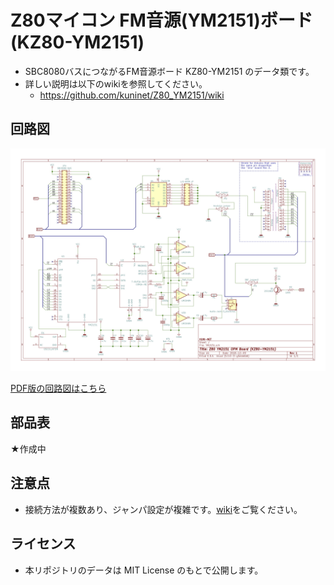 # Z80マイコン FM音源(YM2151)ボード (KZ80-YM2151)

- SBC8080バスにつながるFM音源ボード KZ80-YM2151 のデータ類です。
- 詳しい説明は以下のwikiを参照してください。
  - https://github.com/kuninet/Z80_YM2151/wiki

## 回路図

![回路図](img/YM2151.jpg)

[PDF版の回路図はこちら](img/YM2151.pdf)

## 部品表

★作成中

## 注意点

- 接続方法が複数あり、ジャンパ設定が複雑です。[wiki](https://github.com/kuninet/Z80_YM2151/wiki)をご覧ください。

## ライセンス

- 本リポジトリのデータは MIT License のもとで公開します。
